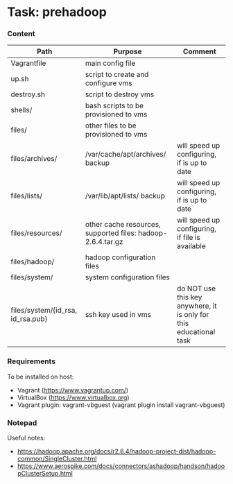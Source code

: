 # Task: prehadoop  
  
### Content
  
| Path | Purpose | Comment |
| ------ | ------ | ------ |
| Vagrantfile | main config file |
| up.sh | script to create and configure vms |
| destroy.sh | script to destroy vms |
| shells/ | bash scripts to be provisioned to vms |
| files/ | other files to be provisioned to vms |
| files/archives/ | /var/cache/apt/archives/ backup | will speed up configuring, if is up to date |
| files/lists/ | /var/lib/apt/lists/ backup | will speed up configuring, if is up to date |
| files/resources/ | other cache resources, supported files: hadoop-2.6.4.tar.gz | will speed up configuring, if file is available
| files/hadoop/ | hadoop configuration files |
| files/system/ | system configuration files |
| files/system/{id_rsa, id_rsa.pub} | ssh key used in vms | do NOT use this key anywhere, it is only for this educational task
  
### Requirements
To be installed on host:
- Vagrant (https://www.vagrantup.com/)
- VirtualBox (https://www.virtualbox.org)
- Vagrant plugin: vagrant-vbguest (vagrant plugin install vagrant-vbguest)
  
### Notepad
Useful notes:
- https://hadoop.apache.org/docs/r2.6.4/hadoop-project-dist/hadoop-common/SingleCluster.html
- https://www.aerospike.com/docs/connectors/ashadoop/handson/hadoopClusterSetup.html
